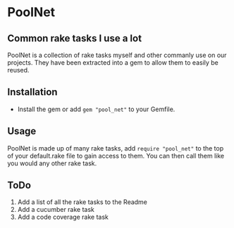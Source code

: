 PoolNet
========

Common rake tasks I use a lot
-----------------------------------------

PoolNet is a collection of rake tasks myself and other commanly use on our projects.
They have been extracted into a gem to allow them to easily be reused.

Installation
------------
* Install the gem or add `gem "pool_net"` to your Gemfile.

Usage
-----
PoolNet is made up of many rake tasks, add `require "pool_net"` to the top of your default.rake file to gain access to them.
You can then call them like you would any other rake task.

ToDo
----
1. Add a list of all the rake tasks to the Readme
2. Add a cucumber rake task
3. Add a code coverage rake task
